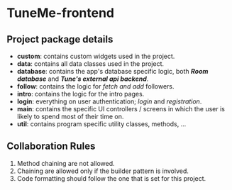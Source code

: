 # TuneMe-frontend

## Project package details

* **custom**: contains custom widgets used in the project.
* **data**: contains all data classes used in the project.
* **database**: contains the app's database specific logic, both **_Room database_** and
                **_Tune's external api backend_**.
* **follow**: contains the logic for _fetch and add_ followers.
* **intro**: contains the logic for the intro pages.
* **login**: everything on user authentication; _login_ and _registration_.
* **main**: contains the specific UI controllers / screens in which the user is likely to spend
            most of their time on.
* **util**: contains program specific utility classes, methods, ...

## Collaboration Rules

1. Method chaining are not allowed.
2. Chaining are allowed only if the builder pattern is involved.
3. Code formatting should follow the one that is set for this project.
